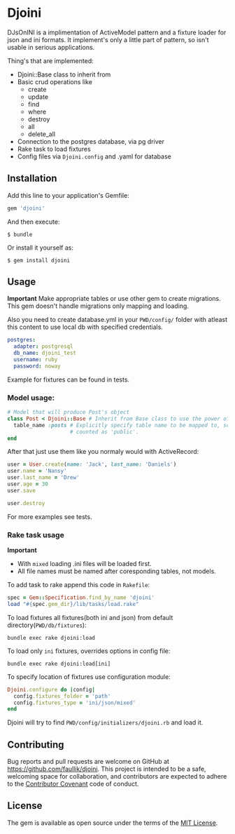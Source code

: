 # Djoini

DJsOnINI is a implimentation of ActiveModel pattern and a fixture loader for json and ini formats. It implement's only a little part of pattern, so isn't usable in serious applications.

Thing's that are implemented:
- Djoini::Base class to inherit from
- Basic crud operations like
  - create
  - update
  - find
  - where
  - destroy
  - all
  - delete_all
- Connection to the postgres database, via pg driver
- Rake task to load fixtures
- Config files via `Djoini.config` and .yaml for database


## Installation

Add this line to your application's Gemfile:

```ruby
gem 'djoini'
```

And then execute:

    $ bundle

Or install it yourself as:

    $ gem install djoini

## Usage

**Important**
Make appropriate tables or use other gem to create migrations. This gem doesn't handle migrations only mapping and loading.

Also you need to create database.yml in your `PWD/config/` folder with  atleast this content to use local db with specified credentials.

```yaml
postgres:
  adapter: postgresql
  db_name: djoini_test
  username: ruby
  password: noway
```

Example for fixtures can be found in tests.

### Model usage:

```ruby
# Model that will produce Post's object
class Post < Djoini::Base # Inherit from Base class to use the power of ActiveRecord
  table_name :posts # Explicitly specify table name to be mapped to, scheme    
                    # counted as 'public'.
end
```

After that just use them like you normaly would with ActiveRecord:

```ruby
user = User.create(name: 'Jack', last_name: 'Daniels')
user.name = 'Nansy'
user.last_name = 'Drew'
user.age = 30
user.save

user.destroy
```

For more examples see tests.

### Rake task usage
**Important**
- With `mixed` loading .ini files will be loaded first.
- All file names must be named after coresponding tables, not models.

To add task to rake append this code in `Rakefile`:

```ruby
spec = Gem::Specification.find_by_name 'djoini'
load "#{spec.gem_dir}/lib/tasks/load.rake"
```

To load fixtures all fixtures(both ini and json) from default directory(`PWD/db/fixtures`):

```
bundle exec rake djoini:load
```

To load only `ini` fixtures, overrides options in config file:

```
bundle exec rake djoini:load[ini]
```

To specify location of fixtures use configuration module:

```ruby
Djoini.configure do |config|
  config.fixtures_folder = 'path'
  config.fixtures_type = 'ini/json/mixed' 
end
```
Djoini will try to find `PWD/config/initializers/djoini.rb` and load it.

## Contributing

Bug reports and pull requests are welcome on GitHub at https://github.com/faullik/djoini. This project is intended to be a safe, welcoming space for collaboration, and contributors are expected to adhere to the [Contributor Covenant](contributor-covenant.org) code of conduct.

## License

The gem is available as open source under the terms of the [MIT License](http://opensource.org/licenses/MIT).

